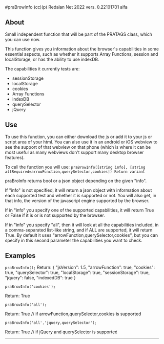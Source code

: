 #praBrowInfo
(cc)(p) Redalan Net 2022
vers. 0.22101701 alfa


## About

Small independent function that will be part of the PRATAGS class, which you can use now.

This function gives you information about the browser's capabilities in some essential aspects, such as whether it supports Array Functions, session and localStorage, or has the ability to use indexDB. 

The capabilities it currently tests are:
- sessionStorage
- localStorage
- cookies
- Array Functions
- indexDB
- querySelector
- jQuery

## Use

To use this function, you can either download the js or add it to your js or script area of your html. You can also use it in an android or iOS webview to see the support of that webview on that phone (which is where it can be most useful as many webviews don't support many desktop browser features).

To call the function you will use:
`praBrowInfo([string info], [string allRequired=arrowFunction,querySelector,cookies])
Return variant`

praBroInfo returns bool or a json object depending on the given "info".

If "info" is not specified, it will return a json object with information about each supported test and whether it is supported or not. You will also get, in that info, the version of the javascript engine supported by the browser.

If in "info" you specify one of the supported capabilities, it will return True or False if it is or is not supported by the browser.

If in "info" you specify "all", then it will look at all the capabilities included, in a comma-separated list-like string, and if ALL are supported, it will return True. By default it uses "arrowFunction,querySelector,cookies", but you can specify in this second parameter the capabilities you want to check.

## Examples

`
praBrowInfo();
`
Return:
{
  "jsVersion": 1.5,
  "arrowFunction": true,
  "cookies": true,
  "querySelector": true,
  "localStorage": true,
  "sessionStorage": true,
  "jquery": false,
  "indexedDB": true
}

`
praBrowInfo('cookies');
`

Return:
True

`
praBrowInfo('all');
`

Return:
True // if arrowFunction,querySelector,cookies is supported


`
praBrowInfo('all','jquery,querySelector');
`

Return:
True // if jQuery and querySelector is supported


---